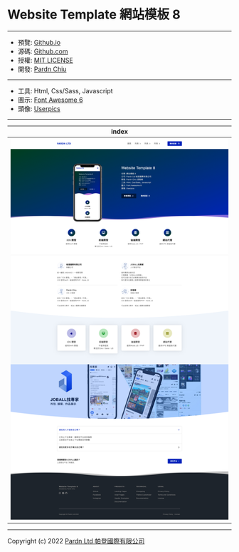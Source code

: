# Website Template 網站模板 8

***

- 預覽: [Github.io](https://pardnchiu.github.io/website-template-8/)
- 源碼: [Github.com](https://github.com/pardnchiu/website-template-8/)
- 授權: [MIT LICENSE](https://github.com/pardnchiu/website-template-8/blob/main/LICENSE)
- 開發: [Pardn Chiu](https://joball.tw/@pardnltd)

***

- 工具: Html, Css/Sass, Javascript
- 圖示: [Font Awesome 6](https://fontawesome.com/v6/search)
- 頭像: [Userpics](https://userpics.craftwork.design)

***

| index |
|---|
| ![index](./image/index.jpg) |

***

Copyright (c) 2022 [Pardn Ltd 帕登國際有限公司](https://joball.tw/@pardnltd)
